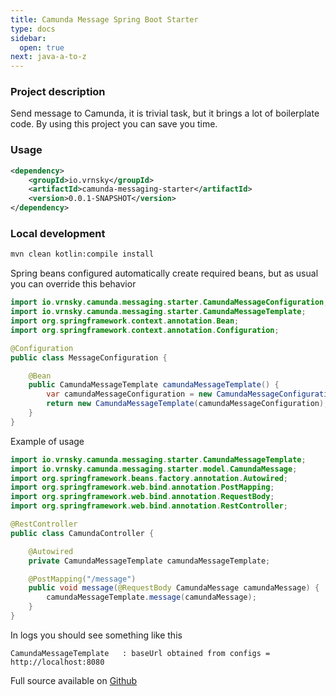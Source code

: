 ```yaml
---
title: Camunda Message Spring Boot Starter
type: docs
sidebar:
  open: true
next: java-a-to-z
---
```


### Project description
Send message to Camunda, it is trivial task, but it brings a lot of boilerplate code.
By using this project you can save you time.

### Usage
```xml {filename="pom.xml"}
<dependency>
    <groupId>io.vrnsky</groupId>
    <artifactId>camunda-messaging-starter</artifactId>
    <version>0.0.1-SNAPSHOT</version>
</dependency>
```

### Local development

```bash
mvn clean kotlin:compile install
```

Spring beans configured automatically create required beans, but as usual you can override
this behavior

```java {filename="MessageConfiguration.java"}
import io.vrnsky.camunda.messaging.starter.CamundaMessageConfiguration;
import io.vrnsky.camunda.messaging.starter.CamundaMessageTemplate;
import org.springframework.context.annotation.Bean;
import org.springframework.context.annotation.Configuration;

@Configuration
public class MessageConfiguration {

    @Bean
    public CamundaMessageTemplate camundaMessageTemplate() {
        var camundaMessageConfiguration = new CamundaMessageConfiguration("http://localhost:8080");
        return new CamundaMessageTemplate(camundaMessageConfiguration);
    }
}
```

Example of usage

```java {filename="CamundaController.java"}
import io.vrnsky.camunda.messaging.starter.CamundaMessageTemplate;
import io.vrnsky.camunda.messaging.starter.model.CamundaMessage;
import org.springframework.beans.factory.annotation.Autowired;
import org.springframework.web.bind.annotation.PostMapping;
import org.springframework.web.bind.annotation.RequestBody;
import org.springframework.web.bind.annotation.RestController;

@RestController
public class CamundaController {

    @Autowired
    private CamundaMessageTemplate camundaMessageTemplate;

    @PostMapping("/message")
    public void message(@RequestBody CamundaMessage camundaMessage) {
        camundaMessageTemplate.message(camundaMessage);
    }
}
```

In logs you should see something like this

```text
CamundaMessageTemplate   : baseUrl obtained from configs = http://localhost:8080
```

Full source available on [Github](https://github.com/vrnsky/camunda-messaging-starter)
